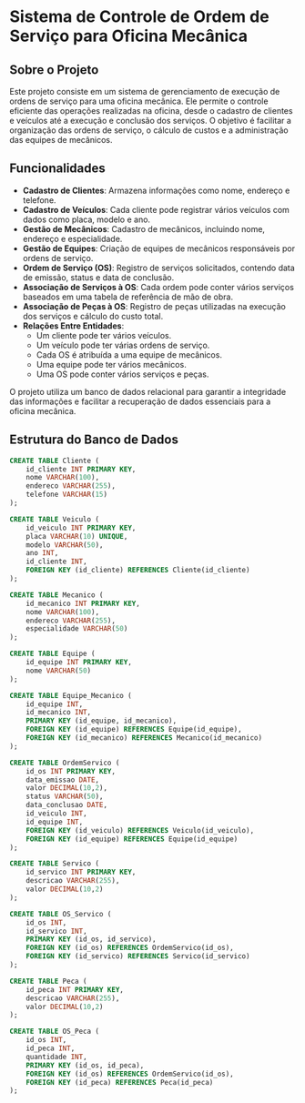 # Sistema de Controle de Ordem de Serviço para Oficina Mecânica

## Sobre o Projeto
Este projeto consiste em um sistema de gerenciamento de execução de ordens de serviço para uma oficina mecânica. Ele permite o controle eficiente das operações realizadas na oficina, desde o cadastro de clientes e veículos até a execução e conclusão dos serviços. O objetivo é facilitar a organização das ordens de serviço, o cálculo de custos e a administração das equipes de mecânicos.

## Funcionalidades
- **Cadastro de Clientes**: Armazena informações como nome, endereço e telefone.
- **Cadastro de Veículos**: Cada cliente pode registrar vários veículos com dados como placa, modelo e ano.
- **Gestão de Mecânicos**: Cadastro de mecânicos, incluindo nome, endereço e especialidade.
- **Gestão de Equipes**: Criação de equipes de mecânicos responsáveis por ordens de serviço.
- **Ordem de Serviço (OS)**: Registro de serviços solicitados, contendo data de emissão, status e data de conclusão.
- **Associação de Serviços à OS**: Cada ordem pode conter vários serviços baseados em uma tabela de referência de mão de obra.
- **Associação de Peças à OS**: Registro de peças utilizadas na execução dos serviços e cálculo do custo total.
- **Relações Entre Entidades**:
  - Um cliente pode ter vários veículos.
  - Um veículo pode ter várias ordens de serviço.
  - Cada OS é atribuída a uma equipe de mecânicos.
  - Uma equipe pode ter vários mecânicos.
  - Uma OS pode conter vários serviços e peças.

O projeto utiliza um banco de dados relacional para garantir a integridade das informações e facilitar a recuperação de dados essenciais para a oficina mecânica. 

## Estrutura do Banco de Dados
```sql
CREATE TABLE Cliente (
    id_cliente INT PRIMARY KEY,
    nome VARCHAR(100),
    endereco VARCHAR(255),
    telefone VARCHAR(15)
);

CREATE TABLE Veiculo (
    id_veiculo INT PRIMARY KEY,
    placa VARCHAR(10) UNIQUE,
    modelo VARCHAR(50),
    ano INT,
    id_cliente INT,
    FOREIGN KEY (id_cliente) REFERENCES Cliente(id_cliente)
);

CREATE TABLE Mecanico (
    id_mecanico INT PRIMARY KEY,
    nome VARCHAR(100),
    endereco VARCHAR(255),
    especialidade VARCHAR(50)
);

CREATE TABLE Equipe (
    id_equipe INT PRIMARY KEY,
    nome VARCHAR(50)
);

CREATE TABLE Equipe_Mecanico (
    id_equipe INT,
    id_mecanico INT,
    PRIMARY KEY (id_equipe, id_mecanico),
    FOREIGN KEY (id_equipe) REFERENCES Equipe(id_equipe),
    FOREIGN KEY (id_mecanico) REFERENCES Mecanico(id_mecanico)
);

CREATE TABLE OrdemServico (
    id_os INT PRIMARY KEY,
    data_emissao DATE,
    valor DECIMAL(10,2),
    status VARCHAR(50),
    data_conclusao DATE,
    id_veiculo INT,
    id_equipe INT,
    FOREIGN KEY (id_veiculo) REFERENCES Veiculo(id_veiculo),
    FOREIGN KEY (id_equipe) REFERENCES Equipe(id_equipe)
);

CREATE TABLE Servico (
    id_servico INT PRIMARY KEY,
    descricao VARCHAR(255),
    valor DECIMAL(10,2)
);

CREATE TABLE OS_Servico (
    id_os INT,
    id_servico INT,
    PRIMARY KEY (id_os, id_servico),
    FOREIGN KEY (id_os) REFERENCES OrdemServico(id_os),
    FOREIGN KEY (id_servico) REFERENCES Servico(id_servico)
);

CREATE TABLE Peca (
    id_peca INT PRIMARY KEY,
    descricao VARCHAR(255),
    valor DECIMAL(10,2)
);

CREATE TABLE OS_Peca (
    id_os INT,
    id_peca INT,
    quantidade INT,
    PRIMARY KEY (id_os, id_peca),
    FOREIGN KEY (id_os) REFERENCES OrdemServico(id_os),
    FOREIGN KEY (id_peca) REFERENCES Peca(id_peca)
);
```
